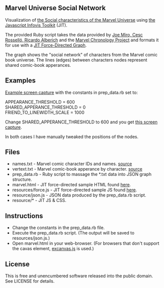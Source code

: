 ## Marvel Universe Social Network

Visualization of [the Social characteristics of the Marvel Universe](http://bioinfo.uib.es/~joemiro/marvel.html) using [the Javascript Infovis Toolkit](http://thejit.org/) (JIT).

The provided Ruby script takes the data provided by [Joe Miro, Cesc Rosselló, Ricardo Alberich](http://bioinfo.uib.es/~joemiro/marvel.html) and the [Marvel Chronology Project](http://www.chronologyproject.com/) and formats it for use with a [JIT Force-Directed Graph](http://thejit.org/static/v20/Jit/Examples/ForceDirected/example1.html).

The graph shows the "social network" of characters from the Marvel comic book universe. The lines (edges) between characters nodes represent shared comic-book apperances.

## Examples

[Example screen capture](https://github.com/stungeye/marvel_social_network/raw/master/examples/example1.png) with the constants in prep_data.rb set to:

APPEARANCE_THRESHOLD = 600        
SHARED_APPERANCE_THRESHOLD = 0    
FRIEND_TO_LINEWIDTH_SCALE = 1000 

Change SHARED_APPERANCE_THRESHOLD to 600 and you get [this screen capture](https://github.com/stungeye/marvel_social_network/raw/master/examples/example2.png).

In both cases I have manually tweaked the positions of the nodes.

## Files

* names.txt - Marvel comic character IDs and names. [source](http://bioinfo.uib.es/~joemiro/marvel.html)
* vertext.txt - Marvel comic-book apperance by character. [source](http://bioinfo.uib.es/~joemiro/marvel.html)
* prep_data.rb - Ruby script to massage the *.txt data into JSON graph structure.
* marvel.html - JIT force-directed sample HTML found [here](http://thejit.org/static/v20/Jit/Examples/ForceDirected/example1.html).
* resources/force.js - JIT force-directed sample JS found [here](http://thejit.org/static/v20/Jit/Examples/ForceDirected/example1.html).
* resource/json.js - JSON data produced by the prep_data.rb script.
* resource/* - JIT JS & CSS.

## Instructions

* Change the constants in the prep_data.rb file.
* Execute the prep_data.rb script. (The output will be saved to resources/json.js.)
* Open marvel.html in your web-browser. (For browsers that don't support the cavas element, [excanvas.js](http://excanvas.sourceforge.net/) is used.)

## License

This is free and unencumbered software released into the public domain.  See LICENSE for details.